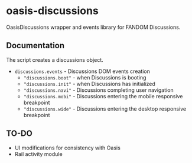 # oasis-discussions
OasisDiscussions wrapper and events library for FANDOM Discussions.

## Documentation
The script creates a discussions object.
* `discussions.events` - Discussions DOM events creation
  * `"discussions.boot"` - when Discussions is booting
  * `"discussions.init"` - when Discussions has initialized
  * `"discussions.navi"` - Discussions completing user navigation
  * `"discussions.mobi"` - Discussions entering the mobile responsive breakpoint
  * `"discussions.wide"` - Discussions entering the desktop responsive breakpoint

## TO-DO
* UI modifications for consistency with Oasis
* Rail activity module
